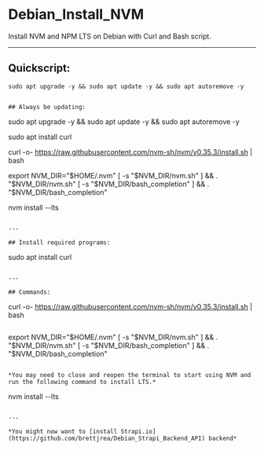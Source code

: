 # Debian_Install_NVM

Install NVM and NPM LTS on Debian with Curl and Bash script.

---

## Quickscript:

```
sudo apt upgrade -y && sudo apt update -y && sudo apt autoremove -y


## Always be updating:

```
sudo apt upgrade -y && sudo apt update -y && sudo apt autoremove -y

sudo apt install curl

curl -o- https://raw.githubusercontent.com/nvm-sh/nvm/v0.35.3/install.sh | bash

export NVM_DIR="$HOME/.nvm"
[ -s "$NVM_DIR/nvm.sh" ] && \. "$NVM_DIR/nvm.sh" 
[ -s "$NVM_DIR/bash_completion" ] && \. "$NVM_DIR/bash_completion"

nvm install --lts
```

---

## Install required programs:

```
sudo apt install curl
```

---

## Commands:
```
curl -o- https://raw.githubusercontent.com/nvm-sh/nvm/v0.35.3/install.sh | bash
```

```
export NVM_DIR="$HOME/.nvm"
[ -s "$NVM_DIR/nvm.sh" ] && \. "$NVM_DIR/nvm.sh" 
[ -s "$NVM_DIR/bash_completion" ] && \. "$NVM_DIR/bash_completion"
```

*You may need to close and reopen the terminal to start using NVM and run the following command to install LTS.*

```
nvm install --lts
```

---

*You might now want to [install Strapi.io](https://github.com/brettjrea/Debian_Strapi_Backend_API) backend*
